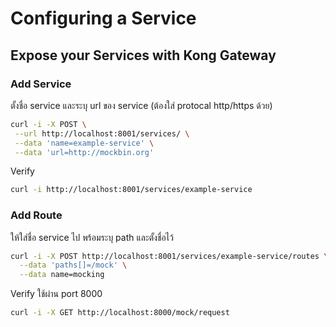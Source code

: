 # Configuring a Service

## Expose your Services with Kong Gateway

### Add Service

ตั้งชื่อ service และระบุ url ของ service (ต้องใส่ protocal http/https ด้วย)

```bash
curl -i -X POST \
 --url http://localhost:8001/services/ \
 --data 'name=example-service' \
 --data 'url=http://mockbin.org'
```

Verify

```bash
curl -i http://localhost:8001/services/example-service
```

### Add Route

ให้ใส่ชื่อ service ไป พร้อมระบุ path และตั้งชื่อไว้

```bash
curl -i -X POST http://localhost:8001/services/example-service/routes \
  --data 'paths[]=/mock' \
  --data name=mocking
```

Verify ใช้ผ่าน port 8000

```bash
curl -i -X GET http://localhost:8000/mock/request
```
